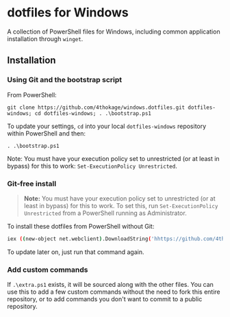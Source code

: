 # dotfiles for Windows

A collection of PowerShell files for Windows, including common application installation through `winget`. 

## Installation

### Using Git and the bootstrap script

From PowerShell:
```posh
git clone https://github.com/4thokage/windows.dotfiles.git dotfiles-windows; cd dotfiles-windows; . .\bootstrap.ps1
```

To update your settings, `cd` into your local `dotfiles-windows` repository within PowerShell and then:

```posh
. .\bootstrap.ps1
```

Note: You must have your execution policy set to unrestricted (or at least in bypass) for this to work: `Set-ExecutionPolicy Unrestricted`.

### Git-free install

> **Note:** You must have your execution policy set to unrestricted (or at least in bypass) for this to work. To set this, run `Set-ExecutionPolicy Unrestricted` from a PowerShell running as Administrator.

To install these dotfiles from PowerShell without Git:

```bash
iex ((new-object net.webclient).DownloadString('hhttps://github.com/4thokage/windows.dotfiles/main/setup/install.ps1'))
```

To update later on, just run that command again.

### Add custom commands

If `.\extra.ps1` exists, it will be sourced along with the other files. You can use this to add a few custom commands without the need to fork this entire repository, or to add commands you don't want to commit to a public repository.
